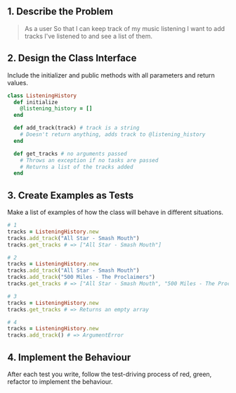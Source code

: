 ## 1. Describe the Problem
> As a user
> So that I can keep track of my music listening
> I want to add tracks I've listened to and see a list of them.
## 2. Design the Class Interface
Include the initializer and public methods with all parameters and return values.
```ruby
class ListeningHistory
  def initialize
    @listening_history = []
  end

  def add_track(track) # track is a string
    # Doesn't return anything, adds track to @listening_history
  end

  def get_tracks # no arguments passed
    # Throws an exception if no tasks are passed
    # Returns a list of the tracks added
  end
```
## 3. Create Examples as Tests
Make a list of examples of how the class will behave in different situations.
```ruby
# 1
tracks = ListeningHistory.new
tracks.add_track("All Star - Smash Mouth")
tracks.get_tracks # => ["All Star - Smash Mouth"]

# 2
tracks = ListeningHistory.new
tracks.add_track("All Star - Smash Mouth")
tracks.add_track("500 Miles - The Proclaimers")
tracks.get_tracks # => ["All Star - Smash Mouth", "500 Miles - The Proclaimers"]

# 3 
tracks = ListeningHistory.new
tracks.get_tracks # => Returns an empty array

# 4
tracks = ListeningHistory.new
tracks.add_track() # => ArgumentError
```

## 4. Implement the Behaviour
After each test you write, follow the test-driving process of red, green, refactor to implement the behaviour.
